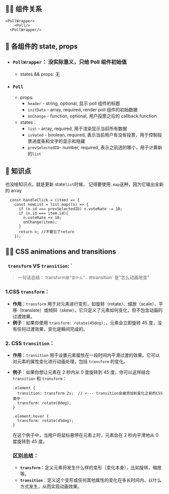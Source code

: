 ## 👨‍👧 组件关系

```
<PollWrapper>
    <Poll/>
  <PollWrapper/>
```

## 🔢 各组件的 state, props

- ### `PollWrapper`： 没实际意义，只给 Poll 组件初始值

  - states && props: 无

- ### `Poll`

  - props:
    - `header` - string, optional, 显示 poll 组件的标题
    - `initData` - array, required, render poll 组件的初始数据
    - `onChange` - function, optional, 用户投票之后的 callback function
  - states：
    - `list` - array, required, 用于渲染显示当前所有数据
    - `isVoted` - boolean, required, 表示当前用户有没有投票，用于控制投票进度条和文字的显示和隐藏
    - `prevSelectedID`- number, required, 表示之前选的哪个，用于计算新的`list`

## 👀 知识点

也没啥知识点，就是更新 state`list`时候， 记得要使用`.map`这种，因为它输出全新的 array

```
  const handleClick = (item) => {
    const newList = list.map((n) => {
      if (n.id === prevSelectedID) n.voteRate -= 10;
      if (n.id === item.id){
        n.voteRate += 10;
        onChange(item);
      }
      return n; //不要忘了return
    });
```

## 💃🏻 CSS animations and transitions

### ` transform` VS `transition`: `

> 一句话总结： transform`是“变什么”，而`transition` 是“怎么动画地变”

### 1.**CSS `transform`**：

- **作用**：`transform` 用于对元素进行变形，如旋转（rotate）、缩放（scale）、平移（translate）或倾斜（skew）。它只定义了元素如何变化，但不包含动画的过渡效果。
- **例子**：如果你使用 `transform: rotate(45deg);`，元素会立即旋转 45 度，没有任何过渡效果，变化是瞬间完成的。

### 2. CSS `transition`：

- **作用**：`transition` 用于设置元素属性在一段时间内平滑过渡的效果。它可以对元素的属性变化进行动画处理，包括 `transform` 的变化。
- **例子**：如果你想让元素在 2 秒内从 0 度旋转到 45 度，你可以这样结合 `transition` 和 `transform`：

  ```
  .element {
    transition: transform 2s;  // <--- transition会被添加到变化之前的CSS类中
    transform: rotate(0deg);
  }

  .element:hover {
    transform: rotate(45deg);
  }
  ```

  在这个例子中，当用户将鼠标悬停在元素上时，元素会在 2 秒内平滑地从 0 度旋转到 45 度。

  ### 区别总结：

  - **`transform`**：定义元素将发生什么样的变形（变化本身），比如旋转、缩放等。
  - **`transition`**：定义这个变形或任何其他属性的变化在多长时间内、以什么方式发生，从而实现动画效果。
